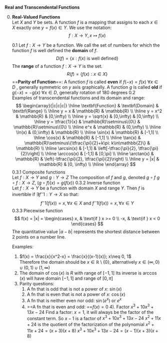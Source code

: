 **Real and Transcendental Functions**   

0. **Real-Valued Functions**  
	Let $X$ and $Y$ be sets. A function $f$ is a mapping that assigns to each $x\in X$ exactly one $y=f(x) \in Y$. We use the notation:  
	$$f:X\to Y,    x\mapsto f(x) $$
	
	0.1 
		Let $f:X\to Y$ be a function. We call the set of numbers for which the function $f$ is well defined the **domain** of $f$.  
		$$D(f) = \{x:f(x) \text{ is well defined\} }$$
		The **range** of a function $f:X\to Y$ is the set. 
		$$R(f) = \{f(x): x \in X\} $$
		==**Parity of Function**==:
			A function $f$ is called **even** if $f(-x)=f(x)   \text{ }  \forall  x\in D$ , generally symmetric on $y$ axis graphically. 
			A function $g$ is called **old** if $g(-x) = -g(x) \text{ } \forall x\in D$, generally rotation of 180 degrees
	0.2  
		Examples of transcendental functions and its domain and range:  
		 $$
\begin{array}{|c|c|c|}
\hline
\textbf{Function} & \textbf{Domain} & \textbf{Range} \\
\hline
y = x & \mathbb{R} & \mathbb{R} \\
\hline
y = x^2 & \mathbb{R} & [0,\infty) \\
\hline
y = \sqrt{x} & [0,\infty) & [0,\infty) \\
\hline
y = \tfrac{1}{x} & \mathbb{R}\setminus\{0\} & \mathbb{R}\setminus\{0\} \\
\hline
e^x & \mathbb{R} & (0,\infty) \\
\hline
\ln(x) & (0,\infty) & \mathbb{R} \\
\hline
\sin(x) & \mathbb{R} & [-1,1] \\
\hline
\cos(x) & \mathbb{R} & [-1,1] \\
\hline
\tan(x) & \mathbb{R}\setminus\{\tfrac{\pi}{2}+k\pi: k\in\mathbb{Z}\} & \mathbb{R} \\
\hline
\arcsin(x) & [-1,1] & \left[-\tfrac{\pi}{2}, \tfrac{\pi}{2}\right] \\
\hline
\arccos(x) & [-1,1] & [0,\pi] \\
\hline
\arctan(x) & \mathbb{R} & \left(-\tfrac{\pi}{2}, \tfrac{\pi}{2}\right) \\
\hline
y = |x| & \mathbb{R} & [0, \infty) \\
\hline
\end{array}
$$
	0.3.1
		Composite functions  
		Let $f:X\to Y$ and $g:Y\to Z$
		The composition of $f$ and $g$, denoted $g \circ f$ 
		$g \circ f: X\to Z$, $(g \circ f)(x) = g(f(x))$ 
	0.3.2
		Inverse function  
		Let $f:X\to Y$ be a function with domain $X$ and range $Y$. Then $f$ is invertible if $\exists f^-1: Y\to X$ so that:   
		$$f^-1(f(x)) = x  ,  \forall x \in X \text{ and } f^-1(f(x)) = x,  \forall x\in Y $$
	0.3.3
		Piecewise function
		$$ f(x) = |x| = \begin{cases}
		x, & \text{if } x >= 0 \\
		-x, & \text{if } x < 0
		\end{cases} $$
		The quantitative value $|a-b|$ represents the shortest distance between 2 points on a number line.
		
	Examples:
	1) $f(x) = \frac{x}{x^2-x} = \frac{x}{(x-1)(x)}; x\neq 0, 1$   
		Therefore the domain should be $x\in \mathbb{R} \setminus \{0\}$, alternatively $x \in (\infty, 0) \cup (0, 1)\cup (1, \infty)$   
	2) The domain of $\cos(x)$ is $R$ with range of $[-1, 1]$
		Its inverse is $\arccos(x)$ will have domain $[-1, 1]$ and range of $[0, \pi]$ 
	3) Parity questions:
		1) A fn that is odd that is not a power of $x$: $\sin(x)$ 
		2) A fn that is even that is not a power of $x$: $\cos(x)$
		3) A fn that is neither even nor odd: $\sin(e^x)$ or $e^x$ 
		4) ==A fn that is even and odd: ==$f(x)= 0$ 
	4). Factor $x^3+10x^3+13x-24$
		Find a factor: $x=1$, it will always be the factor of the constant term. 
		So $x-1$ is a factor of $x^3+10x^3+13x-24$
		$x^2+11x+24$ is the quotient of the factorization of the polynomial
		$x^2+11x+24 = (x+3)(x+8)$
		$x^3+10x^3+13x-24 = (x-1)(x+3)(x+8)$   

